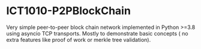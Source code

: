 # ICT1010-P2PBlockChain
Very simple peer-to-peer block chain network implemented in Python >=3.8 using asyncio TCP transports. Mostly to demonstrate basic concepts ( no extra features like proof of work or merkle tree validation).
